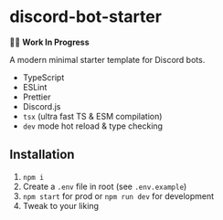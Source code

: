 # discord-bot-starter

👷🏻 **Work In Progress**

A modern minimal starter template for Discord bots.

- TypeScript
- ESLint
- Prettier
- Discord.js
- `tsx` (ultra fast TS & ESM compilation)
- `dev` mode hot reload & type checking

## Installation

1. `npm i`
2. Create a `.env` file in root (see `.env.example`)
3. `npm start` for prod or `npm run dev` for development
4. Tweak to your liking
